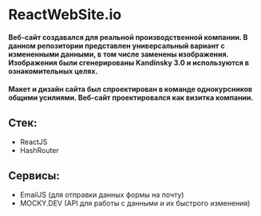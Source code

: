 # ReactWebSite.io

#### Веб-сайт создавался для реальной производственной компании. В данном репозитории представлен универсальный вариант с измененными данными, в том числе заменены изображения. Изображения были сгенерированы Kandinsky 3.0 и используются в ознакомительных целях.
#### Макет и дизайн сайта был спроектирован в команде однокурсников общими усилиями. Веб-сайт проектировался как визитка компании.
## Стек:

- ReactJS
- HashRouter

## Сервисы:

- EmailJS (для отправки данных формы на почту)
- MOCKY.DEV (API для работы с данными и их быстрого изменения)
